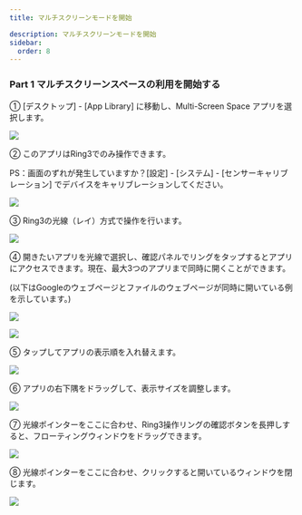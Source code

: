 ```yaml
---
title: マルチスクリーンモードを開始

description: マルチスクリーンモードを開始
sidebar:
  order: 8
---
```


### Part 1 マルチスクリーンスペースの利用を開始する

① \[デスクトップ] - \[App Library] に移動し、Multi-Screen Space アプリを選択します。

![](public/images/air3/jp/multi-screen-1.png)

② このアプリはRing3でのみ操作できます。

PS：画面のずれが発生していますか？\[設定] - \[システム] - \[センサーキャリブレーション] でデバイスをキャリブレーションしてください。

![](public/images/air3/multi-screen-2.png)


③ Ring3の光線（レイ）方式で操作を行います。

![](public/images/air3/multi-screen-3.jpg)

④ 開きたいアプリを光線で選択し、確認パネルでリングをタップするとアプリにアクセスできます。現在、最大3つのアプリまで同時に開くことができます。

(以下はGoogleのウェブページとファイルのウェブページが同時に開いている例を示しています。)

![](public/images/air3/multi-screen-4.jpg)

![](public/images/air3/multi-screen-5.jpg)

⑤ タップしてアプリの表示順を入れ替えます。

![](public/images/air3/multi-screen-6.jpg)

⑥ アプリの右下隅をドラッグして、表示サイズを調整します。

![](public/images/air3/multi-screen-7.png)

⑦ 光線ポインターをここに合わせ、Ring3操作リングの確認ボタンを長押しすると、フローティングウィンドウをドラッグできます。

![](public/images/air3/multi-screen-8.png)

⑧ 光線ポインターをここに合わせ、クリックすると開いているウィンドウを閉じます。

![](public/images/air3/multi-screen-9.png)